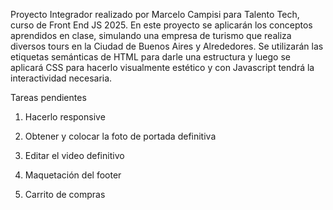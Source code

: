 Proyecto Integrador realizado por Marcelo Campisi para Talento Tech, curso de Front End JS 2025.
En este proyecto se aplicarán los conceptos aprendidos en clase, simulando una empresa de turismo que realiza diversos tours en la Ciudad de Buenos Aires y Alrededores.
Se utilizarán las etiquetas semánticas de HTML para darle una estructura y luego se aplicará CSS para hacerlo visualmente estético y con Javascript tendrá la interactividad necesaria.

Tareas pendientes
1) Hacerlo responsive

2) Obtener y colocar la foto de portada definitiva

3) Editar el video definitivo

4) Maquetación del footer

5) Carrito de compras